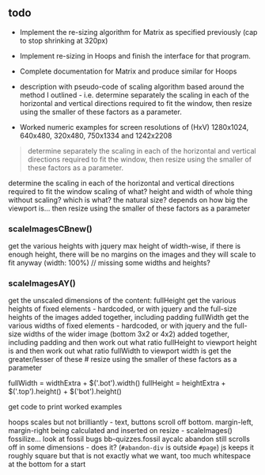 ## todo

* Implement the re-sizing algorithm for Matrix as specified previously (cap to stop shrinking at 320px)
* Implement re-sizing in Hoops and finish the interface for that program.
* Complete documentation for Matrix and produce similar for Hoops

* description with pseudo-code of scaling algorithm based around the method I outlined - i.e. determine separately the scaling in each of the horizontal and vertical directions required to fit the window, then resize using the smaller of these factors as a parameter.
* Worked numeric examples for screen resolutions of (HxV) 1280x1024, 640x480, 320x480, 750x1334 and 1242x2208

>determine separately the scaling in each of the horizontal and vertical directions required to fit the window, then resize using the smaller of these factors as a parameter.

determine the scaling in each of the horizontal and vertical directions required to fit the window
  scaling of what? 
  height and width of whole thing without scaling? which is what? the natural size? depends on how big the viewport is...
then resize using the smaller of these factors as a parameter

### scaleImagesCBnew()

get the various heights with jquery
max height of 
width-wise, if there is enough height, there will be no margins on the images and they will scale to fit anyway (width: 100%)
// missing some widths and heights?

### scaleImagesAY()

get the unscaled dimensions of the content:
  fullHeight
    get the various heights of fixed elements - hardcoded, or with jquery
    and the full-size heights of the images added together, including padding
  fullWidth
    get the various widths of fixed elements - hardcoded, or with jquery
    and the full-size widths of the wider image (bottom 3x2 or 4x2) added together, including padding
and then work out what ratio fullHeight to viewport height is
and then work out what ratio fullWidth to viewport width is
get the greater/lesser of these # resize using the smaller of these factors as a parameter

fullWidth = widthExtra + $('.bot').width()
fullHeight = heightExtra + $('.top').height() + $('bot').height()

get code to print worked examples


hoops scales but not brilliantly - text, buttons scroll off bottom. margin-left, margin-right being calculated and inserted on resize - scaleImages()
fossilize... look at fossil bugs bb-quizzes.fossil
aycalc
    abandon still scrolls off in some dimensions - does it? (`#abandon-div` is outside `#page`)
    js keeps it roughly square but that is not exactly what we want, too much whitespace at the bottom for a start


